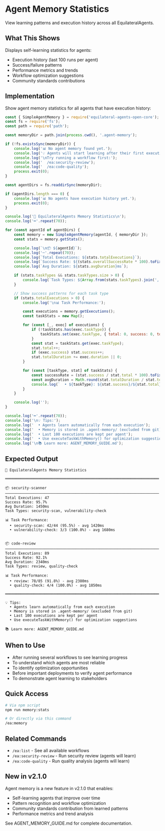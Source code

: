 # Agent Memory Statistics

View learning patterns and execution history across all EquilateralAgents.

## What This Shows

Displays self-learning statistics for agents:
- Execution history (last 100 runs per agent)
- Success/failure patterns
- Performance metrics and trends
- Workflow optimization suggestions
- Community standards contributions

## Implementation

Show agent memory statistics for all agents that have execution history:

```javascript
const { SimpleAgentMemory } = require('equilateral-agents-open-core');
const fs = require('fs');
const path = require('path');

const memoryDir = path.join(process.cwd(), '.agent-memory');

if (!fs.existsSync(memoryDir)) {
    console.log('📊 No agent memory found yet.');
    console.log('💡 Agents will start learning after their first execution.');
    console.log('\nTry running a workflow first:');
    console.log('  /ea:security-review');
    console.log('  /ea:code-quality');
    process.exit(0);
}

const agentDirs = fs.readdirSync(memoryDir);

if (agentDirs.length === 0) {
    console.log('📊 No agents have execution history yet.');
    process.exit(0);
}

console.log('🧠 EquilateralAgents Memory Statistics\n');
console.log('═'.repeat(70));

for (const agentId of agentDirs) {
    const memory = new SimpleAgentMemory(agentId, { memoryDir });
    const stats = memory.getStats();

    console.log(`\n📦 ${agentId}`);
    console.log('─'.repeat(70));
    console.log(`Total Executions: ${stats.totalExecutions}`);
    console.log(`Success Rate: ${(stats.overallSuccessRate * 100).toFixed(1)}%`);
    console.log(`Avg Duration: ${stats.avgDuration}ms`);

    if (stats.taskTypes && stats.taskTypes.size > 0) {
        console.log(`Task Types: ${Array.from(stats.taskTypes).join(', ')}`);
    }

    // Show success patterns for each task type
    if (stats.totalExecutions > 0) {
        console.log('\n📊 Task Performance:');

        const executions = memory.getExecutions();
        const taskStats = new Map();

        for (const [_, exec] of executions) {
            if (!taskStats.has(exec.taskType)) {
                taskStats.set(exec.taskType, { total: 0, success: 0, totalDuration: 0 });
            }
            const stat = taskStats.get(exec.taskType);
            stat.total++;
            if (exec.success) stat.success++;
            stat.totalDuration += exec.duration || 0;
        }

        for (const [taskType, stat] of taskStats) {
            const successRate = (stat.success / stat.total * 100).toFixed(1);
            const avgDuration = Math.round(stat.totalDuration / stat.total);
            console.log(`  • ${taskType}: ${stat.success}/${stat.total} (${successRate}%) - avg ${avgDuration}ms`);
        }
    }

    console.log('');
}

console.log('═'.repeat(70));
console.log('\n💡 Tips:');
console.log('  • Agents learn automatically from each execution');
console.log('  • Memory is stored in .agent-memory/ (excluded from git)');
console.log('  • Last 100 executions are kept per agent');
console.log('  • Use executeTaskWithMemory() for optimization suggestions');
console.log('\n📚 Learn more: AGENT_MEMORY_GUIDE.md');
```

## Expected Output

```
🧠 EquilateralAgents Memory Statistics

══════════════════════════════════════════════════════════════════════

📦 security-scanner
──────────────────────────────────────────────────────────────────────
Total Executions: 47
Success Rate: 95.7%
Avg Duration: 1450ms
Task Types: security-scan, vulnerability-check

📊 Task Performance:
  • security-scan: 42/44 (95.5%) - avg 1420ms
  • vulnerability-check: 3/3 (100.0%) - avg 1680ms


📦 code-review
──────────────────────────────────────────────────────────────────────
Total Executions: 89
Success Rate: 92.1%
Avg Duration: 2340ms
Task Types: review, quality-check

📊 Task Performance:
  • review: 78/85 (91.8%) - avg 2380ms
  • quality-check: 4/4 (100.0%) - avg 1850ms

══════════════════════════════════════════════════════════════════════

💡 Tips:
  • Agents learn automatically from each execution
  • Memory is stored in .agent-memory/ (excluded from git)
  • Last 100 executions are kept per agent
  • Use executeTaskWithMemory() for optimization suggestions

📚 Learn more: AGENT_MEMORY_GUIDE.md
```

## When to Use

- After running several workflows to see learning progress
- To understand which agents are most reliable
- To identify optimization opportunities
- Before important deployments to verify agent performance
- To demonstrate agent learning to stakeholders

## Quick Access

```bash
# Via npm script
npm run memory:stats

# Or directly via this command
/ea:memory
```

## Related Commands

- `/ea:list` - See all available workflows
- `/ea:security-review` - Run security review (agents will learn)
- `/ea:code-quality` - Run quality analysis (agents will learn)

## New in v2.1.0

Agent memory is a new feature in v2.1.0 that enables:
- Self-learning agents that improve over time
- Pattern recognition and workflow optimization
- Community standards contribution from learned patterns
- Performance metrics and trend analysis

See AGENT_MEMORY_GUIDE.md for complete documentation.
